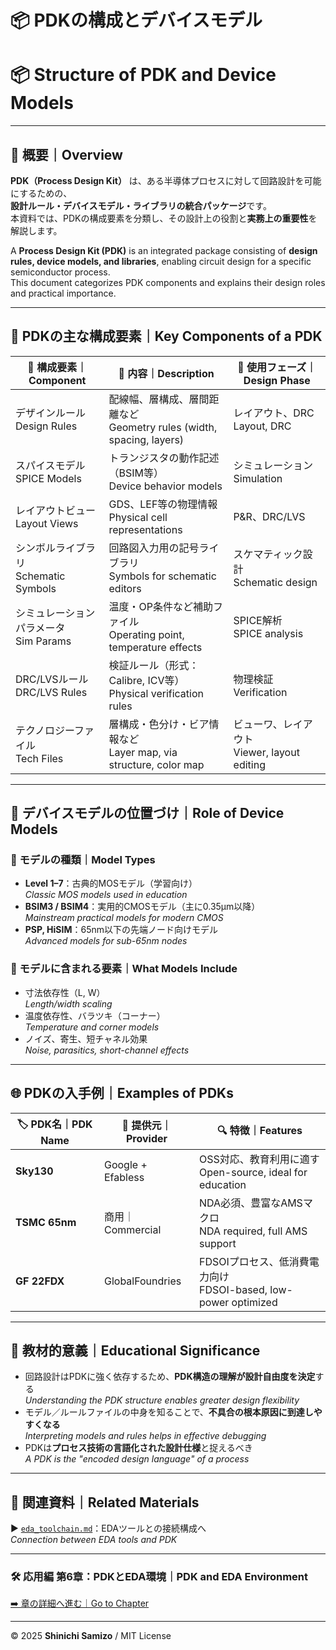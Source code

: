 # 📦 PDKの構成とデバイスモデル  
# 📦 Structure of PDK and Device Models

---

## 📘 概要｜Overview

**PDK（Process Design Kit）** は、ある半導体プロセスに対して回路設計を可能にするための、  
**設計ルール・デバイスモデル・ライブラリの統合パッケージ**です。  
本資料では、PDKの構成要素を分類し、その設計上の役割と**実務上の重要性**を解説します。

A **Process Design Kit (PDK)** is an integrated package consisting of **design rules, device models, and libraries**, enabling circuit design for a specific semiconductor process.  
This document categorizes PDK components and explains their design roles and practical importance.

---

## 🧱 PDKの主な構成要素｜Key Components of a PDK

| 🧩 **構成要素｜Component** | 📘 **内容｜Description** | 🔧 **使用フェーズ｜Design Phase** |
|--------------------------|--------------------------|-------------------------------|
| デザインルール<br>Design Rules | 配線幅、層構成、層間距離など<br>Geometry rules (width, spacing, layers) | レイアウト、DRC<br>Layout, DRC |
| スパイスモデル<br>SPICE Models | トランジスタの動作記述（BSIM等）<br>Device behavior models | シミュレーション<br>Simulation |
| レイアウトビュー<br>Layout Views | GDS、LEF等の物理情報<br>Physical cell representations | P&R、DRC/LVS |
| シンボルライブラリ<br>Schematic Symbols | 回路図入力用の記号ライブラリ<br>Symbols for schematic editors | スケマティック設計<br>Schematic design |
| シミュレーションパラメータ<br>Sim Params | 温度・OP条件など補助ファイル<br>Operating point, temperature effects | SPICE解析<br>SPICE analysis |
| DRC/LVSルール<br>DRC/LVS Rules | 検証ルール（形式：Calibre, ICV等）<br>Physical verification rules | 物理検証<br>Verification |
| テクノロジーファイル<br>Tech Files | 層構成・色分け・ビア情報など<br>Layer map, via structure, color map | ビューワ、レイアウト<br>Viewer, layout editing |

---

## 🧪 デバイスモデルの位置づけ｜Role of Device Models

### 🧩 モデルの種類｜Model Types

- **Level 1–7**：古典的MOSモデル（学習向け）  
  *Classic MOS models used in education*
- **BSIM3 / BSIM4**：実用的CMOSモデル（主に0.35μm以降）  
  *Mainstream practical models for modern CMOS*
- **PSP, HiSIM**：65nm以下の先端ノード向けモデル  
  *Advanced models for sub-65nm nodes*

### 📐 モデルに含まれる要素｜What Models Include

- 寸法依存性（L, W）<br>*Length/width scaling*
- 温度依存性、バラツキ（コーナー）<br>*Temperature and corner models*
- ノイズ、寄生、短チャネル効果<br>*Noise, parasitics, short-channel effects*

---

## 🌐 PDKの入手例｜Examples of PDKs

| 🏷️ **PDK名｜PDK Name** | 🏢 **提供元｜Provider** | 🔍 **特徴｜Features** |
|------------------|------------------------|--------------------------|
| **Sky130** | Google + Efabless | OSS対応、教育利用に適す<br>Open-source, ideal for education |
| **TSMC 65nm** | 商用｜Commercial | NDA必須、豊富なAMSマクロ<br>NDA required, full AMS support |
| **GF 22FDX** | GlobalFoundries | FDSOIプロセス、低消費電力向け<br>FDSOI-based, low-power optimized |

---

## 🧰 教材的意義｜Educational Significance

- 回路設計はPDKに強く依存するため、**PDK構造の理解が設計自由度を決定**する  
  *Understanding the PDK structure enables greater design flexibility*
- モデル／ルールファイルの中身を知ることで、**不具合の根本原因に到達しやすくなる**  
  *Interpreting models and rules helps in effective debugging*
- PDKは**プロセス技術の言語化された設計仕様**と捉えるべき  
  *A PDK is the "encoded design language" of a process*

---

## 🔗 関連資料｜Related Materials

▶️ [`eda_toolchain.md`](./eda_toolchain.md)：EDAツールとの接続構成へ  
*Connection between EDA tools and PDK*

---

### 🛠️ 応用編 第6章：PDKとEDA環境｜PDK and EDA Environment  
[➡️ 章の詳細へ進む｜Go to Chapter](./d_chapter6_pdk_and_eda_environment/README.md)

---

© 2025 **Shinichi Samizo** / MIT License
